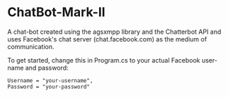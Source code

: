 ChatBot-Mark-II
===============

A chat-bot created using the agsxmpp library and the Chatterbot API and uses Facebook's chat server (chat.facebook.com) as the medium of communication.

To get started, change this in Program.cs to your actual Facebook user-name and password:

    Username = "your-username",
    Password = "your-password"
